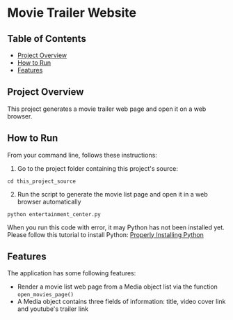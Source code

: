 # Movie Trailer Website

## Table of Contents

* [Project Overview](#project-overview)
* [How to Run](#how-to-run)
* [Features](#features)

## Project Overview
This project generates a movie trailer web page and open it on a web browser.

## How to Run
From your command line, follows these instructions:

1. Go to the project folder containing this project's source:

 ```
cd this_project_source
```

2. Run the script to generate the movie list page and open it in a web browser automatically

 ```
python entertainment_center.py
```

When you run this code with error, it may Python has not been installed yet. Please follow this tutorial to install Python: [Properly Installing Python](http://docs.python-guide.org/en/latest/starting/installation/)

## Features
The application has some following features:
- Render a movie list web page from a Media object list via the function ```open_movies_page()```
- A Media object contains three fields of information: title, video cover link and youtube's trailer link